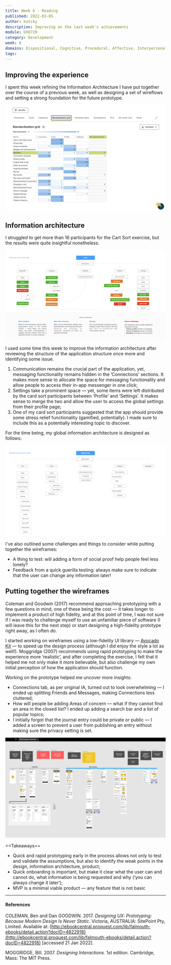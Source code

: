 ```yaml
---
title: Week 6 - Reading
published: 2022-03-05
author: kotsky
description: Improving on the last week's achievements
module: UXO720
category: Development
week: 6
domains: Dispositional, Cognitive, Procedural, Affective, Interpersonal
tags: 
---
```


## Improving the experience

I spent this week refining the Information Architecture I have put together over the course of a previous week, as well as designing a set of wireflows and setting a strong foundation for the future prototype.

![Standardisation grid](./img/02/06-grid.jpg)

## Information architecture

I struggled to get more than 16 participants for the Cart Sort exercise, but the results were quite insightful nonetheless. 

![IA in progress](./img/02/06-card.jpeg)

I used some time this week to improve the information architecture after reviewing the structure of the application structure once more and identifying some issue. 

1. Communication remains the crucial part of the application, yet, messaging functionality remains hidden in the ’Connections’ sections. It makes more sense to allocate the space for messaging functionality and allow people to access their in-app messenger in one click;
2. Settings take a prominent space — yet, some items were left distributed by the card sort participants between ‘Profile’ and ‘Settings’. It makes sense to merge the two and allow the user to access the global settings from their profile page;
3. One of my card sort participants suggested that the app should provide some stress relief functionality (gamified, potentially). I made sure to include this as a potentially interesting topic to discover.

For the time being, my global information architecture is designed as follows:

![Information architecture](./img/02/06-ia.jpeg)

I've also outlined some challenges and things to consider while putting together the wireframes:
- A thing to test: will adding a form of social proof help people feel less lonely?
- Feedback from a quick guerilla testing: always make sure to indicate that the user can change any information later!

## Putting together the wireframes

Coleman and Goodwin (2017) recommend approaching prototyping with a few questions in mind, one of these being the cost — it takes longer to implement a product of high fidelity, and at this point of time, I was not sure if I was ready to challenge myself to use an unfamiliar piece of software (I will leave this for the next step) or start designing a high-fidelity prototype right away, as I often do.

I started working on wireframes using a low-fidelity UI library — [Avocado Kit](https://www.figma.com/community/file/1080487556172952383) — to speed up the design process (although I did enjoy the style a lot as well!). Moggridge (2007) recommends using rapid prototyping to make the experience more ‘realistic’, and after completing the exercise, I felt that it helped me not only make it more believable, but also challenge my own initial perception of how the application should function.

Working on the prototype helped me uncover more insights:
- Connections tab, as per original IA, turned out to look overwhelming — I ended up splitting Friends and Messages, making Connections less cluttered;
- How will people be adding Areas of concern — what if they cannot find an area in the closed list? I ended up adding a search bar and a list of popular topics;
- I initially forgot that the journal entry could be private or public — I added a screen to prevent a user from publishing an entry without making sure the privacy setting is set.

![This week's wireframes](./img/02/06-wireframes.jpg)

==Takeaways==
- Quick and rapid prototyping early in the process allows not only to test and validate the assumptions, but also to identify the weak points in the design, information architecture, product;
- Quick onboarding is important, but make it clear what the user can and cannot do, what information is being requested and why (‘you can always change it later‘);
- MVP is a minimal viable product — any feature that is not basic 

---

#### References

COLEMAN, Ben and Dan GOODWIN. 2017. _Designing UX: Prototyping: Because Modern Design Is Never Static_. Victoria, AUSTRALIA: SitePoint Pty, Limited. Available at: [http://ebookcentral.proquest.com/lib/falmouth-ebooks/detail.action?docID=4822918](http://ebookcentral.proquest.com/lib/falmouth-ebooks/detail.action?docID=4822918) [accessed 21 Jan 2022].

MOGGRIDGE, Bill. 2007. _Designing Interactions_. 1st edition. Cambridge, Mass: The MIT Press.